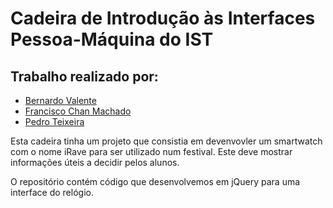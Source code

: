 # Cadeira de Introdução às Interfaces Pessoa-Máquina do IST

## Trabalho realizado por:
 - [Bernardo Valente](https://github.com/bvalente)
 - [Francisco Chan Machado](https://github.com/machadoatz)
 - [Pedro Teixeira](https://github.com/PAFT1501)


Esta cadeira tinha um projeto que consistia em devenvovler um smartwatch com o nome iRave para ser utilizado num festival. Este deve mostrar informações úteis a decidir pelos alunos.

O repositório contém código que desenvolvemos em jQuery para uma interface do relógio.


 
 